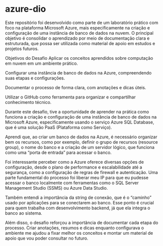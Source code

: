 # azure-dio

Este repositório foi desenvolvido como parte de um laboratório prático com foco na plataforma Microsoft Azure, mais especificamente na criação e configuração de uma instância de banco de dados na nuvem. O principal objetivo é consolidar o aprendizado por meio de documentação clara e estruturada, que possa ser utilizada como material de apoio em estudos e projetos futuros.

Objetivos do Desafio
Aplicar os conceitos aprendidos sobre computação em nuvem em um ambiente prático.

Configurar uma instância de banco de dados na Azure, compreendendo suas etapas e configurações.

Documentar o processo de forma clara, com anotações e dicas úteis.

Utilizar o GitHub como ferramenta para organizar e compartilhar conhecimento técnico.

Durante este desafio, tive a oportunidade de aprender na prática como funciona a criação e configuração de uma instância de banco de dados na Microsoft Azure, especificamente usando o serviço Azure SQL Database, que é uma solução PaaS (Plataforma como Serviço).

Aprendi que, ao criar um banco de dados na Azure, é necessário organizar bem os recursos, como por exemplo, definir o grupo de recursos (resource group), o nome do banco e a criação de um servidor lógico, que funciona como uma “porta de entrada” para acessar o banco.

Foi interessante perceber como a Azure oferece diversas opções de configuração, desde o plano de performance e escalabilidade até a segurança, como a configuração de regras de firewall e autenticação. Uma parte fundamental do processo foi liberar meu IP para que eu pudesse acessar o banco localmente com ferramentas como o SQL Server Management Studio (SSMS) ou Azure Data Studio.

Também entendi a importância da string de conexão, que é o “caminho” usado por aplicações para se conectarem ao banco. Esse ponto é crucial para quem trabalha com desenvolvimento backend, já que ela integra o banco ao sistema.

Além disso, o desafio reforçou a importância de documentar cada etapa do processo. Criar anotações, resumos e dicas enquanto configurava o ambiente me ajudou a fixar melhor os conceitos e montar um material de apoio que vou poder consultar no futuro.
